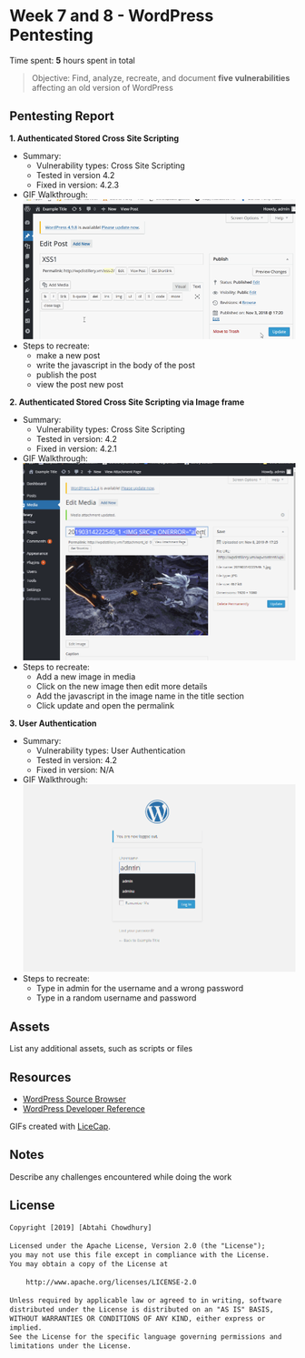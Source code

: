 # Week 7 and 8 - WordPress Pentesting

Time spent: **5** hours spent in total

> Objective: Find, analyze, recreate, and document **five vulnerabilities** affecting an old version of WordPress

## Pentesting Report

**1. Authenticated Stored Cross Site Scripting**
  - Summary: 
    - Vulnerability types: Cross Site Scripting
    - Tested in version 4.2
    - Fixed in version: 4.2.3
  - GIF Walkthrough:
  ![](./xss1.gif)
  - Steps to recreate: 
	- make a new post
	- write the javascript in the body of the post
	- publish the post
	- view the post new post

**2. Authenticated Stored Cross Site Scripting via Image frame**
  - Summary: 
    - Vulnerability types: Cross Site Scripting
    - Tested in version: 4.2
    - Fixed in version: 4.2.1
  - GIF Walkthrough:
  ![](./xss2.gif)
  - Steps to recreate:
	- Add a new image in media
	- Click on the new image then edit more details
	- Add the javascript in the image name in the title section
	- Click update and open the permalink

**3. User Authentication**
  - Summary: 
    - Vulnerability types: User Authentication
    - Tested in version: 4.2
    - Fixed in version: N/A
  - GIF Walkthrough:
  ![](./userauth.gif)
  - Steps to recreate:
	- Type in admin for the username and a wrong password
	- Type in a random username and password


## Assets

List any additional assets, such as scripts or files

## Resources

- [WordPress Source Browser](https://core.trac.wordpress.org/browser/)
- [WordPress Developer Reference](https://developer.wordpress.org/reference/)

GIFs created with [LiceCap](http://www.cockos.com/licecap/).

## Notes

Describe any challenges encountered while doing the work

## License

    Copyright [2019] [Abtahi Chowdhury]

    Licensed under the Apache License, Version 2.0 (the "License");
    you may not use this file except in compliance with the License.
    You may obtain a copy of the License at

        http://www.apache.org/licenses/LICENSE-2.0

    Unless required by applicable law or agreed to in writing, software
    distributed under the License is distributed on an "AS IS" BASIS,
    WITHOUT WARRANTIES OR CONDITIONS OF ANY KIND, either express or implied.
    See the License for the specific language governing permissions and
    limitations under the License.
